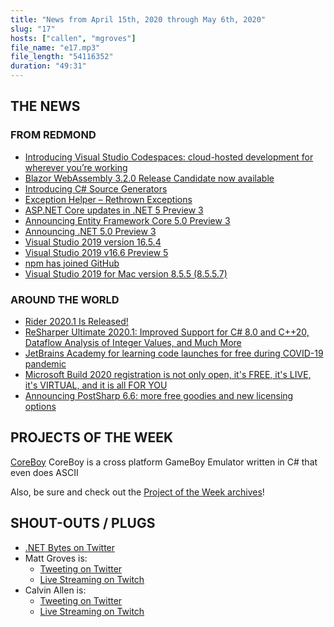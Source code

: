 ```yaml
---
title: "News from April 15th, 2020 through May 6th, 2020"
slug: "17"
hosts: ["callen", "mgroves"]
file_name: "e17.mp3"
file_length: "54116352"
duration: "49:31"
---
```


## THE NEWS

### FROM REDMOND

* [Introducing Visual Studio Codespaces: cloud-hosted development for wherever you’re working](https://devblogs.microsoft.com/visualstudio/introducing-visual-studio-codespaces/)
* [Blazor WebAssembly 3.2.0 Release Candidate now available](https://devblogs.microsoft.com/aspnet/blazor-webassembly-3-2-0-release-candidate-now-available/)
* [Introducing C# Source Generators](https://devblogs.microsoft.com/dotnet/introducing-c-source-generators/)
* [Exception Helper – Rethrown Exceptions](https://devblogs.microsoft.com/visualstudio/exception-helper-rethrown-exceptions/)
* [ASP.NET Core updates in .NET 5 Preview 3](https://devblogs.microsoft.com/aspnet/asp-net-core-updates-in-net-5-preview-3/)
* [Announcing Entity Framework Core 5.0 Preview 3](https://devblogs.microsoft.com/dotnet/announcing-entity-framework-core-5-0-preview-3/)
* [Announcing .NET 5.0 Preview 3](https://devblogs.microsoft.com/dotnet/announcing-net-5-0-preview-3/)
* [Visual Studio 2019 version 16.5.4](https://docs.microsoft.com/en-us/visualstudio/releases/2019/release-notes#16.5.4)
* [Visual Studio 2019 v16.6 Preview 5](https://docs.microsoft.com/en-us/visualstudio/releases/2019/release-notes-preview#16.6.0-pre.5.0)
* [npm has joined GitHub](https://github.blog/2020-04-15-npm-has-joined-github/)
* [Visual Studio 2019 for Mac version 8.5.5 (8.5.5.7)](https://docs.microsoft.com/en-us/visualstudio/releasenotes/vs2019-mac-relnotes#855)

### AROUND THE WORLD

* [Rider 2020.1 Is Released!](https://blog.jetbrains.com/dotnet/2020/04/16/rider-2020-1-released/)
* [ReSharper Ultimate 2020.1: Improved Support for C# 8.0 and C++20, Dataflow Analysis of Integer Values, and Much More](https://blog.jetbrains.com/dotnet/2020/04/16/resharper-ultimate-2020-1/)
* [JetBrains Academy for learning code launches for free during COVID-19 pandemic](https://techcrunch.com/2020/05/01/jetbrains-academy-for-learning-code-launches-for-free-during-covid-19-pandemic/)
* [Microsoft Build 2020 registration is not only open, it's FREE, it's LIVE, it's VIRTUAL, and it is all FOR YOU](https://www.hanselman.com/blog/MicrosoftBuild2020RegistrationIsNotOnlyOpenItsFREEItsLIVEItsVIRTUALAndItIsAllFORYOU.aspx)
* [Announcing PostSharp 6.6: more free goodies and new licensing options](https://www.postsharp.net/blog/post/PostSharp-6-6)

## PROJECTS OF THE WEEK

[CoreBoy](https://www.hanselman.com/blog/CoreBoyIsACrossPlatformGameBoyEmulatorWrittenInCThatEvenDoesASCII.aspx)
CoreBoy is a cross platform GameBoy Emulator written in C# that even does ASCII

Also, be sure and check out the [Project of the Week archives](https://www.dotnetbytes.fm/potw/)!

## SHOUT-OUTS / PLUGS

* [.NET Bytes on Twitter](https://twitter.com/dotnetbytes)
* Matt Groves is:
  * [Tweeting on Twitter](https://twitter.com/mgroves)
  * [Live Streaming on Twitch](https://www.twitch.tv/matthewdgroves)
* Calvin Allen is:
  * [Tweeting on Twitter](https://twitter.com/_CalvinAllen)
  * [Live Streaming on Twitch](https://www.twitch.tv/CalvinAAllen)
